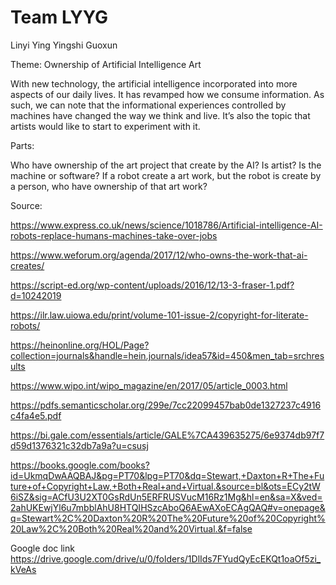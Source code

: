 Team LYYG
=========
Linyi
Ying
Yingshi
Guoxun

Theme: Ownership of Artificial Intelligence Art

With new technology, the artificial intelligence incorporated into more aspects of our daily lives. It has revamped how we consume information. As such, we can note that the informational experiences controlled by machines have changed the way we think and live. It’s also the topic that artists would like to start to experiment with it. 

Parts:

Who have ownership of the art project that create by the AI? Is artist? Is the machine or software? If a robot create a art work, but the robot is create by a person, who have ownership of that art work?

Source:

https://www.express.co.uk/news/science/1018786/Artificial-intelligence-AI-robots-replace-humans-machines-take-over-jobs

https://www.weforum.org/agenda/2017/12/who-owns-the-work-that-ai-creates/

https://script-ed.org/wp-content/uploads/2016/12/13-3-fraser-1.pdf?d=10242019

https://ilr.law.uiowa.edu/print/volume-101-issue-2/copyright-for-literate-robots/

https://heinonline.org/HOL/Page?collection=journals&handle=hein.journals/idea57&id=450&men_tab=srchresults

https://www.wipo.int/wipo_magazine/en/2017/05/article_0003.html

https://pdfs.semanticscholar.org/299e/7cc22099457bab0de1327237c4916c4fa4e5.pdf

https://bi.gale.com/essentials/article/GALE%7CA439635275/6e9374db97f7d59d1376321c32db7a9a?u=csusj

https://books.google.com/books?id=UkmqDwAAQBAJ&pg=PT70&lpg=PT70&dq=Stewart,+Daxton+R+The+Future+of+Copyright+Law,+Both+Real+and+Virtual.&source=bl&ots=ECy2tW6iSZ&sig=ACfU3U2XT0GsRdUn5ERFRUSVucM16Rz1Mg&hl=en&sa=X&ved=2ahUKEwjYl6u7mbblAhU8HTQIHSzcAboQ6AEwAXoECAgQAQ#v=onepage&q=Stewart%2C%20Daxton%20R%20The%20Future%20of%20Copyright%20Law%2C%20Both%20Real%20and%20Virtual.&f=false

Google doc link
https://drive.google.com/drive/u/0/folders/1DlIds7FYudQyEcEKQt1oaOf5zi_kVeAs
